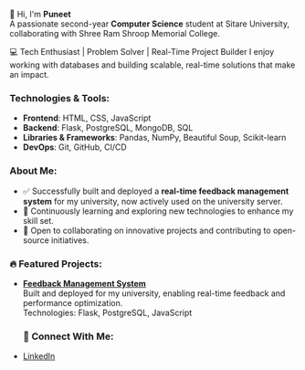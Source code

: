 👋 Hi, I'm **Puneet**  
A passionate second-year **Computer Science** student at Sitare University, collaborating with Shree Ram Shroop Memorial College.  


💻 Tech Enthusiast | Problem Solver | Real-Time Project Builder
I enjoy working with databases and building scalable, real-time solutions that make an impact.

### Technologies & Tools:
- **Frontend**: HTML, CSS, JavaScript  
- **Backend**: Flask, PostgreSQL, MongoDB, SQL  
- **Libraries & Frameworks**: Pandas, NumPy, Beautiful Soup, Scikit-learn  
- **DevOps**: Git, GitHub, CI/CD  

### About Me:
- ✅ Successfully built and deployed a **real-time feedback management system** for my university, now actively used on the university server.  
- 🌱 Continuously learning and exploring new technologies to enhance my skill set.  
- 🤝 Open to collaborating on innovative projects and contributing to open-source initiatives.  


### 🔥 Featured Projects:
- [**Feedback Management System**](https://students.sitare.org/)  
  Built and deployed for my university, enabling real-time feedback and performance optimization.  
  Technologies: Flask, PostgreSQL, JavaScript
  

  ### 🌟 Connect With Me:
- [LinkedIn]()   




